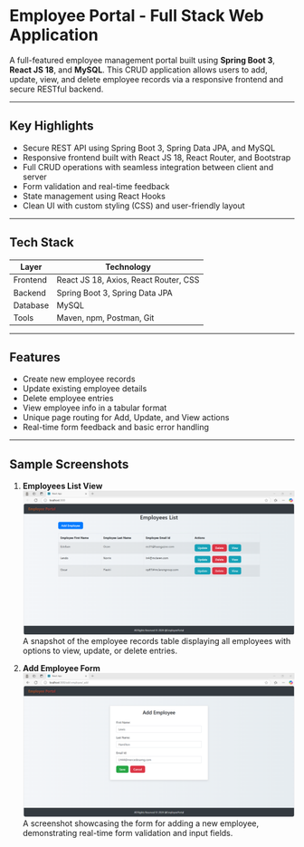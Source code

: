 # Employee Portal - Full Stack Web Application

A full-featured employee management portal built using **Spring Boot 3**, **React JS 18**, and **MySQL**. This CRUD application allows users to add, update, view, and delete employee records via a responsive frontend and secure RESTful backend.

---

## Key Highlights

- Secure REST API using Spring Boot 3, Spring Data JPA, and MySQL
- Responsive frontend built with React JS 18, React Router, and Bootstrap
- Full CRUD operations with seamless integration between client and server
- Form validation and real-time feedback
- State management using React Hooks
- Clean UI with custom styling (CSS) and user-friendly layout

---

## Tech Stack

| Layer       | Technology                            |
|-------------|----------------------------------------|
| Frontend    | React JS 18, Axios, React Router, CSS |
| Backend     | Spring Boot 3, Spring Data JPA        |
| Database    | MySQL                                 |
| Tools       | Maven, npm, Postman, Git              |

---

## Features

- Create new employee records
- Update existing employee details
- Delete employee entries
- View employee info in a tabular format
- Unique page routing for Add, Update, and View actions
- Real-time form feedback and basic error handling

---

## Sample Screenshots

1. **Employees List View**  
   ![Employee Records List](screenshots/fullstack1.png)  
   A snapshot of the employee records table displaying all employees with options to view, update, or delete entries.

2. **Add Employee Form**  
   ![Add Employee Form](screenshots/fullstack2.png)  
   A screenshot showcasing the form for adding a new employee, demonstrating real-time form validation and input fields.

